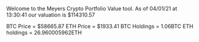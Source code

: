 Welcome to the Meyers Crypto Portfolio Value tool. 
As of 04/01/21 at 13:30:41 our valuation is $114310.57 

BTC Price = $58665.87
 ETH Price = $1933.41
BTC Holdings = 1.06BTC
 ETH holdings = 26.960005962ETH 
